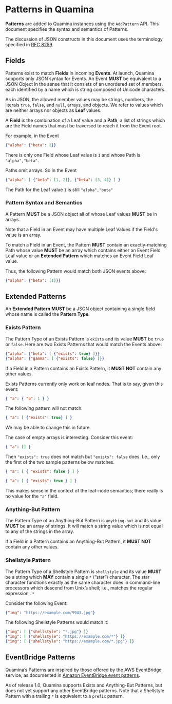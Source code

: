 # Patterns in Quamina

**Patterns** are added to Quamina instances using the
`AddPattern` API. This document specifies the syntax and
semantics of Patterns.

The discussion of JSON constructs in this document uses
the terminology specified in [RFC 8259](https://www.rfc-editor.org/rfc/rfc8259.html).

## Fields

Patterns exist to match **Fields** in incoming **Events**. At
launch, Quamina supports only JSON syntax for Events. An
Event **MUST** be equivalent to a JSON Object in the
sense that it consists of an unordered set of members,
each identified by a name which is string composed of
Unicode characters.

As in JSON, the allowed member values may be strings,
numbers, the literals `true`, `false`, and `null`, arrays,
and objects. We refer to values which are neither arrays
nor objects as **Leaf** values.

A **Field** is the combination of a Leaf value and a
**Path**, a list of strings which are the Field names
that must be traversed to reach it from the Event root.

For example, in the Event
```json
{"alpha": {"beta": 1}}
```
There is only one Field whose Leaf value is `1`
and whose Path is `"alpha","beta"`.

Paths omit arrays. So in the Event
```json
{"alpha": [ {"beta": [1, 2]}, {"beta": [3, 4]} ] }
```
The Path for the Leaf value `1` is still `"alpha","beta"`

### Pattern Syntax and Semantics
A Pattern **MUST** be a JSON object all of whose Leaf
values **MUST** be in arrays.

Note that a Field in an Event may have multiple Leaf Values
if the Field's value is an array.

To match a Field in an Event, the Pattern **MUST** contain
an exactly-matching Path whose value **MUST** be an array
which contains either an Event Field Leaf value or an
**Extended Pattern** which matches an Event Field Leaf
value.

Thus, the following Pattern would match both JSON events above:
```json
{"alpha": {"beta": [1]}}
```

## Extended Patterns
An **Extended Pattern** **MUST** be a JSON object containing
a single field whose name is called the **Pattern Type**.

### Exists Pattern

The Pattern Type of an Exists Pattern is `exists` and its
value **MUST** be `true` or `false`. Here
are two Exists Patterns that would match the Events above:
```json
{"alpha": {"beta": [ {"exists": true} ]}}
{"alpha": {"gamma": [ {"exists": false} ]}}
```

If a Field in a Pattern contains an Exists Pattern, it
**MUST NOT** contain any other values.

Exists Patterns currently only work on leaf nodes. That is to
say, given this event:

```json
{ "a": { "b": 1 } }
```

The following pattern will not match:

```json
{ "a": [ {"exists": true} ] }
```

We may be able to change this in future.

The case of empty arrays is interesting. Consider this event:

```json
{ "a": [] }
```

Then `"exists": true` does not match but `"exists": false` does.
I.e., only the first of the two sample patterns below matches.

```json
{ "a": [ { "exists": false } ] }
```
```json
{ "a": [ { "exists": true } ] }
```
This makes sense in the context of the leaf-node semantics; there
really is no value for the `"a"` field.


### Anything-But Pattern

The Pattern Type of an Anything-But Pattern is
`anything-but` and its value **MUST** be an array
of strings. It will match a string value which
is not equal to any of the strings in the array.

If a Field in a Pattern contains an Anything-But Pattern,
it **MUST NOT** contain any other values.

### Shellstyle Pattern

The Pattern Type of a Shellstyle Pattern is `shellstyle`
and its value **MUST** be a string which **MAY** contain
a single `*` (“star”) character. The star character
functions exactly as the same character does in
command-line processors which descend from Unix’s
shell; i.e., matches the regular expression `.*`

Consider the following Event:
```json
{"img": "https://example.com/9943.jpg"}
```
The following Shellstyle Patterns would match it:
```json
{"img": [ {"shellstyle": "*.jpg"} ]}
{"img": [ {"shellstyle": "https://example.com/*"} ]}
{"img": [ {"shellstyle": "https://example.com/*.jpg"} ]}
```
## EventBridge Patterns

Quamina’s Patterns are inspired by those offered by
the AWS EventBridge service, as documented in
[Amazon EventBridge event patterns](https://docs.aws.amazon.com/eventbridge/latest/userguide/eb-event-patterns.html).

As of release 1.0, Quamina supports Exists and
Anything-But Patterns, but does not yet support any other
EventBridge patterns. Note that a
Shellstyle Pattern with a trailing `*` is equivalent
to a `prefix` pattern.

